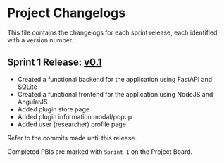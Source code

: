 # Project Changelogs

This file contains the changelogs for each sprint release, each identified with a version number.

## Sprint 1 Release: [v0.1](https://github.com/FEUP-MEIC-DS-2023-1MEIC08/VAXPRED/releases/tag/v0.1)

- Created a functional backend for the application using FastAPI and SQLite
- Created a functional frontend for the application using NodeJS and AngularJS
- Added plugin store page
- Added plugin information modal/popup
- Added user (researcher) profile page

Refer to the commits made until this release.

Completed PBIs are marked with `Sprint 1` on the Project Board.
